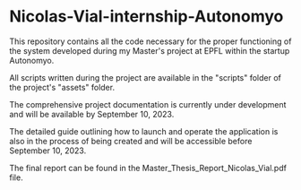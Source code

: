 # Nicolas-Vial-internship-Autonomyo
This repository contains all the code necessary for the proper functioning of the system developed during my Master's project at EPFL within the startup Autonomyo.

All scripts written during the project are available in the "scripts" folder of the project's "assets" folder.

The comprehensive project documentation is currently under development and will be available by September 10, 2023.

The detailed guide outlining how to launch and operate the application is also in the process of being created and will be accessible before September 10, 2023.

The final report can be found in the Master_Thesis_Report_Nicolas_Vial.pdf file.
